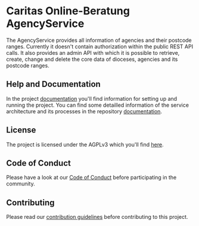 # Caritas Online-Beratung AgencyService
The AgencyService provides all information of agencies and their postcode ranges. Currently it doesn't contain authorization within the public REST API calls.
It also provides an admin API with which it is possible to retrieve, create, change and delete the core data of dioceses, agencies and its postcode ranges.

## Help and Documentation
In the project [documentation](https://caritasdeutschland.github.io/documentation/docs/setup/setup-backend) you'll find information for setting up and running the project.
You can find some detailled information of the service architecture and its processes in the repository [documentation](https://github.com/CaritasDeutschland/caritas-onlineBeratung-agencyService/tree/master/documentation).

## License
The project is licensed under the AGPLv3 which you'll find [here](https://github.com/CaritasDeutschland/caritas-onlineBeratung-agencyService/blob/master/LICENSE).

## Code of Conduct
Please have a look at our [Code of Conduct](https://github.com/CaritasDeutschland/.github/blob/master/CODE_OF_CONDUCT.md) before participating in the community.

## Contributing
Please read our [contribution guidelines](https://github.com/CaritasDeutschland/.github/blob/master/CONTRIBUTING.md) before contributing to this project.

